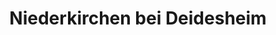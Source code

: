 ---
title: Niederkirchen bei Deidesheim
url: /niederkirchen-bei-deidesheim/
latitude: 49.413
longitude: 8.213
---
